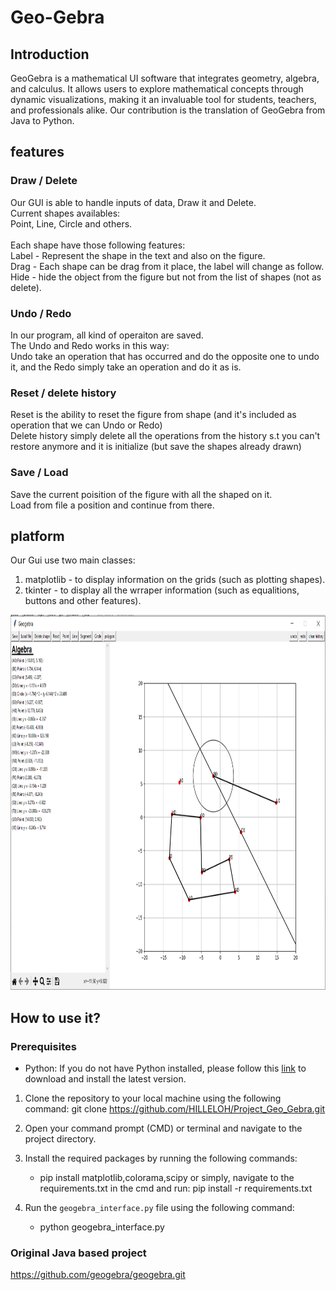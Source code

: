 # Geo-Gebra

## Introduction
GeoGebra is a mathematical UI software that integrates geometry, algebra, and calculus. 
It allows users to explore mathematical concepts through dynamic visualizations, making it an invaluable tool for students, teachers, and professionals alike.
Our contribution is the translation of GeoGebra from Java to Python.

## features
### Draw / Delete
Our GUI is able to handle inputs of data, Draw it and Delete. <br />
Current shapes availables: <br />
Point, Line, Circle and others. <br /><br />
Each shape have those following features: <br />
   Label - Represent the shape in the text and also on the figure. <br />
   Drag - Each shape can be drag from it place, the label will change as follow. <br />
   Hide - hide the object from the figure but not from the list of shapes (not as delete). <br />


### Undo / Redo
In our program, all kind of operaiton are saved.<br />
The Undo and Redo works in this way:<br />
Undo take an operation that has occurred and do the opposite one to undo it, 
and the Redo simply take an operation and do it as is.<br />


### Reset / delete history
Reset is the ability to reset the figure from shape (and it's included as operation that we can Undo or Redo)<br />
Delete history simply delete all the operations from the history s.t you can't restore anymore and it is initialize (but save the shapes already drawn)<br />

### Save / Load
Save the current poisition of the figure with all the shaped on it.<br />
Load from file a position and continue from there.<br />

## platform
Our Gui use two main classes:<br />
   1) matplotlib - to display information on the grids (such as plotting shapes).<br />
   2) tkinter - to display all the wrraper information (such as equalitions, buttons and other features).<br />

<img src="Images/sample.PNG" alt="Image" width="1000" height="600">

## How to use it?
### Prerequisites
- Python: If you do not have Python installed, please follow this [link](https://www.python.org/downloads/) to download and install the latest version.

1. Clone the repository to your local machine using the following command: git clone https://github.com/HILLELOH/Project_Geo_Gebra.git
2. Open your command prompt (CMD) or terminal and navigate to the project directory.
3. Install the required packages by running the following commands: 
    - pip install matplotlib,colorama,scipy
   or simply, navigate to the requirements.txt in the cmd and run: pip install -r requirements.txt

4. Run the `geogebra_interface.py` file using the following command:
    - python geogebra_interface.py

### Original Java based project
https://github.com/geogebra/geogebra.git





